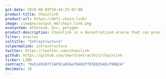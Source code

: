 ```yaml
---
git-date: 2019-06-03T18:44:25-07:00
product-title: Chainlink
product-url: https://defi.chain.link/
image: /images/output_md/chain.link.png
ecosystem: ethereum, bsc, polygon
product-description: Chainlink is a decentralized oracle that can provide external data to smart contracts. [Interview with Adelyn Zhou](/chainlink)
filter: Oracles
coltitle: "Infrastructure"
colpermalink: infrastructure
twitter: https://twitter.com/chainlink
github: https://github.com/smartcontractkit/chainlink
ticker: LINK
contract: "0x514910771AF9Ca656af840dff83E8264EcF986CA"
decimals: 18
---
```

